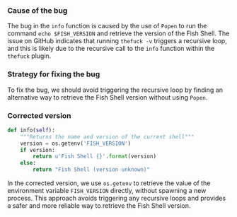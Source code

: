 ### Cause of the bug
The bug in the `info` function is caused by the use of `Popen` to run the command `echo $FISH_VERSION` and retrieve the version of the Fish Shell. The issue on GitHub indicates that running `thefuck -v` triggers a recursive loop, and this is likely due to the recursive call to the `info` function within the `thefuck` plugin.

### Strategy for fixing the bug
To fix the bug, we should avoid triggering the recursive loop by finding an alternative way to retrieve the Fish Shell version without using `Popen`.

### Corrected version
```python
def info(self):
    """Returns the name and version of the current shell"""
    version = os.getenv('FISH_VERSION')
    if version:
        return u'Fish Shell {}'.format(version)
    else:
        return "Fish Shell (version unknown)"
```

In the corrected version, we use `os.getenv` to retrieve the value of the environment variable `FISH_VERSION` directly, without spawning a new process. This approach avoids triggering any recursive loops and provides a safer and more reliable way to retrieve the Fish Shell version.